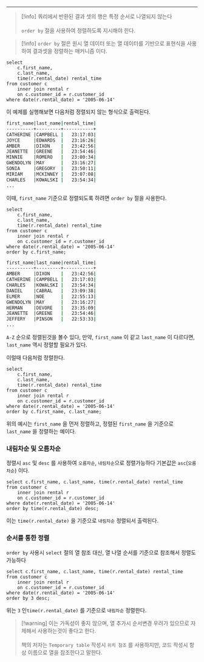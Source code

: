 
---

>[!info] 쿼리에서 반환된 결과 셋의 행은 특정 순서로 나열되지 않는다<br><br>`order by`  절을 사용하여 정렬하도록 지시해야 한다.

>[!info] `order by`   절은 원시 열 데이터 또는 열 데이터를 기반으로 표현식을 사용하여 결과셋을 정렬하는 매커니즘 이다.


```mysql
select 
	c.first_name,
	c.last_name,
	time(r.rental_date) rental_time
from customer c
	inner join rental r
	on c.customer_id = r.customer_id
where date(r.rental_date) = '2005-06-14'
```

이 예제를 실행해보면 다음처럼 정렬되지 않는 형식으로 출력된다.

```sh
first_name|last_name|rental_time|
----------+---------+-----------+
CATHERINE |CAMPBELL |   23:17:03|
JOYCE     |EDWARDS  |   23:16:26|
AMBER     |DIXON    |   23:42:56|
JEANETTE  |GREENE   |   23:54:46|
MINNIE    |ROMERO   |   23:00:34|
GWENDOLYN |MAY      |   23:16:27|
SONIA     |GREGORY  |   23:50:11|
MIRIAM    |MCKINNEY |   23:07:08|
CHARLES   |KOWALSKI |   23:54:34|
...
```

이때, `first_name` 기준으로 정렬되도록 하려면 `order by`  절을 사용한다.

```mysql
select 
	c.first_name,
	c.last_name,
	time(r.rental_date) rental_time
from customer c
	inner join rental r
	on c.customer_id = r.customer_id
where date(r.rental_date) = '2005-06-14'
order by c.first_name;
```

```sh
first_name|last_name|rental_time|
----------+---------+-----------+
AMBER     |DIXON    |   23:42:56|
CATHERINE |CAMPBELL |   23:17:03|
CHARLES   |KOWALSKI |   23:54:34|
DANIEL    |CABRAL   |   23:09:38|
ELMER     |NOE      |   22:55:13|
GWENDOLYN |MAY      |   23:16:27|
HERMAN    |DEVORE   |   23:35:09|
JEANETTE  |GREENE   |   23:54:46|
JEFFERY   |PINSON   |   22:53:33|
...
```

`A-Z` 순으로 정렬된것을 볼수 있다,
만약, `first_name`  이 같고 `last_name`  이 다르다면, `last_name`  역시 정렬할 필요가 있다.

이럴때 다음처럼 정렬한다.

```mysql
select 
	c.first_name,
	c.last_name,
	time(r.rental_date) rental_time
from customer c
	inner join rental r
	on c.customer_id = r.customer_id
where date(r.rental_date) = '2005-06-14'
order by c.first_name, c.last_name;
```

위의 예시는 `first_name`  을 먼저 정렬하고,  정렬된 `first_name` 을 기준으로 `last_name` 을 정렬하는 예이다.


### 내림차순 및 오름차순

정렬시 `asc` 및 `desc` 를 사용하여 `오름자순`, `내림차순`으로 정렬가능하다
기본값은 `asc`(`오름차순`) 이다.

```mysql
select c.first_name, c.last_name, time(r.rental_date) rental_time
from customer c
	inner join rental r
	on c.customer_id = r.customer_id
where date(r.rental_date) = '2005-06-14'
order by time(r.rental_date) desc;
```

이는 `time(r.rental_date)` 을 기준으로 `내림차순`  정렬되서 출력된다.

### 순서를 통한 정렬

`order by` 사용시 `select`  절의 열 참조 대신, 열 나열 순서를 기준으로 참조해서 정렬도 가능하다

```mysql
select c.first_name, c.last_name, time(r.rental_date) rental_time
from customer c
	inner join rental r
	on c.customer_id = r.customer_id
where date(r.rental_date) = '2005-06-14'
order by 3 desc;
```

위는 `3` 인`time(r.rental_date)` 를 기준으로 `내림차순` 정렬한다.

>[!warning] 이는 가독성이 좋지 않으며, 열 추가시 순서변경 우려가 있으므로 자제해서 사용하는것이 좋다고 한다.<br><br>책의 저자는 `Temporary table`  작성시 `위치 참조` 를 사용하지만, 코드 작성시 항상 이름으로 열을 참조한다고 말한다.

